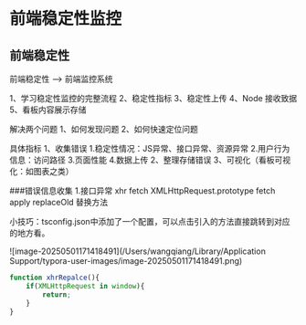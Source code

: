 # 前端稳定性监控

## 前端稳定性

前端稳定性 --> 前端监控系统

1、学习稳定性监控的完整流程
2、稳定性指标
3、稳定性上传
4、Node 接收致据
5、看板内容展示存储

解决两个问题
1、如何发现问题
2、如何快速定位问题

具体指标
1、收集错误
    1.稳定性情况：JS异常、接口异常、资源异常
    2.用户行为信息：访问路径
    3.页面性能
    4.数据上传
2、整理存储错误
3、可视化（看板可视化：如图表之类）

###错误信息收集
1.接口异常
xhr fetch 
XMLHttpRequest.prototype 
fetch apply 
replaceOld 替换方法

小技巧：tsconfig.json中添加了一个配置，可以点击引入的方法直接跳转到对应的地方看。

![image-20250501171418491](/Users/wangqiang/Library/Application Support/typora-user-images/image-20250501171418491.png)

```js
function xhrRepalce(){
    if(XMLHttpRequest in window){
        return;
    }
}
```